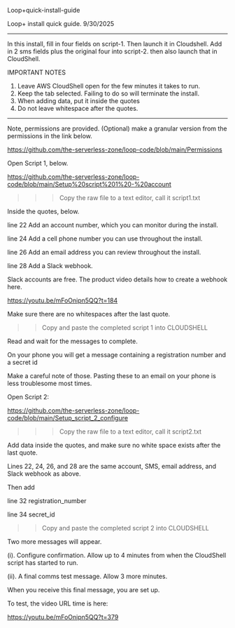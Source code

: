 Loop+quick-install-guide

Loop+ install quick guide. 9/30/2025

- - - 

In this install, fill in four fields on script-1.
Then launch it in Cloudshell.
Add in 2 sms fields plus the original four into script-2.
then also launch that in CloudShell.

IMPORTANT NOTES
1. Leave AWS CloudShell open for the few minutes it takes to run.
2. Keep the tab selected. Failing to do so will terminate the install.
3. When adding data, put it inside the quotes
4. Do not leave whitespace after the quotes. 

- - -

Note, permissions are provided. (Optional) make a granular version from the permissions in the link below.

https://github.com/the-serverless-zone/loop-code/blob/main/Permissions

Open Script 1, below. 

https://github.com/the-serverless-zone/loop-code/blob/main/Setup%20script%201%20-%20account

>>> Copy the raw file to a text editor, call it script1.txt

Inside the quotes, below.

line 22	Add an account number, which you can monitor during the install. 

line 24	Add a cell phone number you can use throughout the install. 

line 26	Add an email address you can review throughout the install. 

line 28	Add a Slack webhook. 

Slack accounts are free. The product video details how to create a webhook here. 

https://youtu.be/mFoOnipn5QQ?t=184

Make sure there are no whitespaces after the last quote. 

>> Copy and paste the completed script 1 into CLOUDSHELL

Read and wait for the messages to complete. 

On your phone you will get a message containing a registration number and a secret id

Make a careful note of those. Pasting these to an email on your phone is less troublesome most times. 

Open Script 2:

https://github.com/the-serverless-zone/loop-code/blob/main/Setup_script_2_configure

>>> Copy the raw file to a text editor, call it script2.txt

Add data inside the quotes, and make sure no white space exists after the last quote. 

Lines 22, 24, 26, and 28 are the same account, SMS, email address, and Slack webhook as above. 

Then add 

line 32 	registration_number

line 34 	secret_id 

>> Copy and paste the completed script 2 into CLOUDSHELL

Two more messages will appear. 

(i). Configure confirmation. Allow up to 4 minutes from when the CloudShell script has started to run.

(ii). A final comms test message. Allow 3 more minutes.

When you receive this final message, you are set up. 

To test, the video URL time is here:

https://youtu.be/mFoOnipn5QQ?t=379
